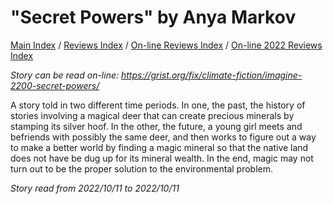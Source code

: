 # "Secret Powers" by Anya Markov

[Main Index](../../../README.md) / [Reviews Index](../../README.md) / [On-line Reviews Index](../README.md) / [On-line 2022 Reviews Index](README.md)

*Story can be read on-line: <https://grist.org/fix/climate-fiction/imagine-2200-secret-powers/>*

A story told in two different time periods. In one, the past, the history of stories involving a magical deer that can create precious minerals by stamping its silver hoof. In the other, the future, a young girl meets and befriends with possibly the same deer, and then works to figure out a way to make a better world by finding a magic mineral so that the native land does not have be dug up for its mineral wealth. In the end, magic may not turn out to be the proper solution to the environmental problem.

*Story read from 2022/10/11 to 2022/10/11*
